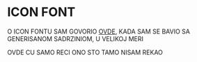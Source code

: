 # ICON FONT

O ICON FONTU SAM GOVORIO [OVDE](../../1.%20GENERISANA%20SADRZINA/a%29%20ICONS.md), KADA SAM SE BAVIO SA GENERISANOM SADRZINIOM, U VELIKOJ MERI

OVDE CU SAMO RECI ONO STO TAMO NISAM REKAO